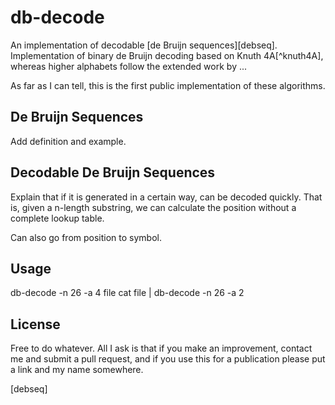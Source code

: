 db-decode
=========

An implementation of decodable [de Bruijn sequences][debseq]. Implementation of binary
de Bruijn decoding based on Knuth 4A[^knuth4A], whereas higher alphabets follow the
extended work by ...

As far as I can tell, this is the first public implementation of these algorithms.


De Bruijn Sequences
-------------------

Add definition and example.


Decodable De Bruijn Sequences
-----------------------------

Explain that if it is generated in a certain way, can be decoded quickly.
That is, given a n-length substring, we can calculate the position without
a complete lookup table.

Can also go from position to symbol.


Usage
-----

db-decode -n 26 -a 4 file
cat file | db-decode -n 26 -a 2


License
-------

Free to do whatever. All I ask is that if you make an improvement, contact me and submit
a pull request, and if you use this for a publication 
please put a link and my name somewhere.

[debseq]
